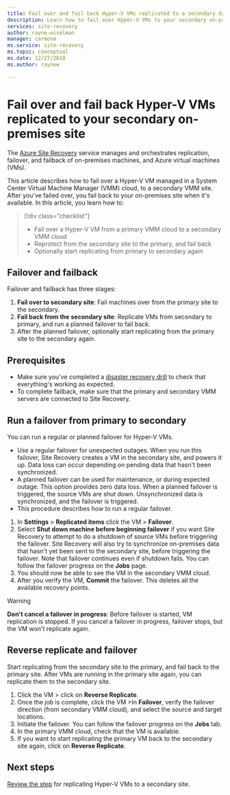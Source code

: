 ```yaml
---
title: Fail over and fail back Hyper-V VMs replicated to a secondary data center during disaster recovery with Azure Site Recovery | Microsoft Docs
description: Learn how to fail over Hyper-V VMs to your secondary on-premises site and fail back to primary site, during disaster recovery with Azure Site Recovery.
services: site-recovery
author: rayne-wiselman
manager: carmonm
ms.service: site-recovery
ms.topic: conceptual
ms.date: 12/27/2018
ms.author: raynew

---
```


# Fail over and fail back Hyper-V VMs replicated to your secondary on-premises site

The [Azure Site Recovery](site-recovery-overview.md) service manages and orchestrates replication, failover, and failback of on-premises machines, and Azure virtual machines (VMs).

This article describes how to fail over a Hyper-V VM managed in a System Center Virtual Machine Manager (VMM) cloud, to a secondary VMM site. After you've failed over, you fail back to your on-premises site when it's available. In this article, you learn how to:

> [!div class="checklist"]
> * Fail over a Hyper-V VM from a primary VMM cloud to a secondary VMM cloud
> * Reprotect from the secondary site to the primary, and fail back
> * Optionally start replicating from primary to secondary again

## Failover and failback

Failover and failback has three stages:

1. **Fail over to secondary site**: Fail machines over from the primary site to the secondary.
2. **Fail back from the secondary site**: Replicate VMs from secondary to primary, and run a planned failover to fail back.
3. After the planned failover, optionally start replicating from the primary site to the secondary again.


## Prerequisites

- Make sure you've completed a [disaster recovery drill](hyper-v-vmm-test-failover.md) to check that everything's working as expected.
- To complete failback, make sure that the primary and secondary VMM servers are connected to Site Recovery.



## Run a failover from primary to secondary

You can run a regular or planned failover for Hyper-V VMs.

- Use a regular failover for unexpected outages. When you run this failover, Site Recovery creates a VM in the secondary site, and powers it up. Data loss can occur depending on pending data that hasn't been synchronized.
- A planned failover can be used for maintenance, or during expected outage. This option provides zero data loss. When a planned failover is triggered, the source VMs are shut down. Unsynchronized data is synchronized, and the failover is triggered. 
- 
  This procedure describes how to run a regular failover.


1. In **Settings** > **Replicated items** click the VM > **Failover**.
1. Select **Shut down machine before beginning failover** if you want Site Recovery to attempt to do a shutdown of source VMs before triggering the failover. Site Recovery will also try to synchronize on-premises data that hasn't yet been sent to the secondary site, before triggering the failover. Note that failover continues even if shutdown fails. You can follow the failover progress on the **Jobs** page.
2. You should now be able to see the VM in the secondary VMM cloud.
3. After you verify the VM, **Commit** the failover. This deletes all the available recovery points.

> [!WARNING]
> **Don't cancel a failover in progress**: Before failover is started, VM replication is stopped. If you cancel a failover in progress, failover stops, but the VM won't replicate again.  


## Reverse replicate and failover

Start replicating from the secondary site to the primary, and fail back to the primary site. After VMs are running in the primary site again, you can replicate them to the secondary site.  

 
1. Click the VM > click on **Reverse Replicate**.
2. Once the job is complete, click the VM >In **Failover**, verify the failover direction (from secondary VMM cloud), and select the source and target locations. 
4. Initiate the failover. You can follow the failover progress on the **Jobs** tab.
5. In the primary VMM cloud, check that the VM is available.
6. If you want to start replicating the primary VM back to the secondary site again, click on **Reverse Replicate**.

## Next steps
[Review the step](hyper-v-vmm-disaster-recovery.md) for replicating Hyper-V VMs to a secondary site.
